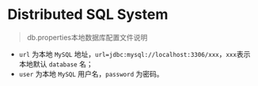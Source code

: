 # Distributed SQL System

> db.properties本地数据库配置文件说明

- `url` 为本地 `MySQL` 地址，`url=jdbc:mysql://localhost:3306/xxx`，`xxx`表示本地默认 `database` 名；
- `user` 为本地 `MySQL` 用户名，`password` 为密码。